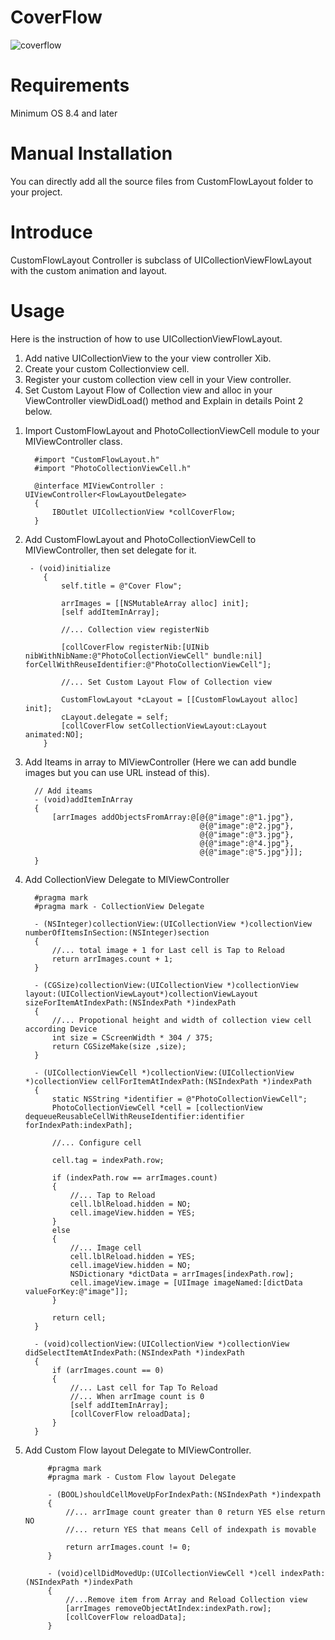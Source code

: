 # CoverFlow
![coverflow](https://user-images.githubusercontent.com/4393462/29405802-9c921660-835c-11e7-9edc-b0df915b4f68.gif)

# Requirements
Minimum OS 8.4 and later

# Manual Installation
You can directly add all the source files from CustomFlowLayout folder to your project.

# Introduce
CustomFlowLayout Controller is subclass of UICollectionViewFlowLayout with the custom animation and layout.


# Usage
Here is the instruction of how to use UICollectionViewFlowLayout.
1) Add native UICollectionView to the your view controller Xib.
2) Create your custom Collectionview cell.
3) Register your custom collection view cell in your View controller.
4) Set Custom Layout Flow of Collection view and alloc in your ViewController viewDidLoad() method and Explain in details Point 2 below.


1. Import CustomFlowLayout and PhotoCollectionViewCell module to your MIViewController class.
   
         #import "CustomFlowLayout.h"
         #import "PhotoCollectionViewCell.h"

         @interface MIViewController : UIViewController<FlowLayoutDelegate>
         {
             IBOutlet UICollectionView *collCoverFlow;
         }
     
 2. Add CustomFlowLayout and PhotoCollectionViewCell to MIViewController, then set delegate for it.
 
         - (void)initialize
            {
                self.title = @"Cover Flow";

                arrImages = [[NSMutableArray alloc] init];
                [self addItemInArray];

                //... Collection view registerNib

                [collCoverFlow registerNib:[UINib nibWithNibName:@"PhotoCollectionViewCell" bundle:nil] forCellWithReuseIdentifier:@"PhotoCollectionViewCell"];

                //... Set Custom Layout Flow of Collection view

                CustomFlowLayout *cLayout = [[CustomFlowLayout alloc] init];
                cLayout.delegate = self;
                [collCoverFlow setCollectionViewLayout:cLayout animated:NO];
            }

3. Add Iteams in array to MIViewController (Here we can add bundle images but you can use URL instead of this).

         // Add iteams
         - (void)addItemInArray
         {
             [arrImages addObjectsFromArray:@[@{@"image":@"1.jpg"},
                                              @{@"image":@"2.jpg"},
                                              @{@"image":@"3.jpg"},
                                              @{@"image":@"4.jpg"},
                                              @{@"image":@"5.jpg"}]];
         }
         
4. Add CollectionView Delegate to MIViewController

         #pragma mark
         #pragma mark - CollectionView Delegate

         - (NSInteger)collectionView:(UICollectionView *)collectionView numberOfItemsInSection:(NSInteger)section
         {
             //... total image + 1 for Last cell is Tap to Reload
             return arrImages.count + 1;
         }

         - (CGSize)collectionView:(UICollectionView *)collectionView layout:(UICollectionViewLayout*)collectionViewLayout sizeForItemAtIndexPath:(NSIndexPath *)indexPath
         {
             //... Propotional height and width of collection view cell according Device
             int size = CScreenWidth * 304 / 375;
             return CGSizeMake(size ,size);
         }

         - (UICollectionViewCell *)collectionView:(UICollectionView *)collectionView cellForItemAtIndexPath:(NSIndexPath *)indexPath
         {
             static NSString *identifier = @"PhotoCollectionViewCell";
             PhotoCollectionViewCell *cell = [collectionView dequeueReusableCellWithReuseIdentifier:identifier forIndexPath:indexPath];

             //... Configure cell

             cell.tag = indexPath.row;

             if (indexPath.row == arrImages.count)
             {
                 //... Tap to Reload
                 cell.lblReload.hidden = NO;
                 cell.imageView.hidden = YES;
             }
             else
             {
                 //... Image cell
                 cell.lblReload.hidden = YES;
                 cell.imageView.hidden = NO;
                 NSDictionary *dictData = arrImages[indexPath.row];
                 cell.imageView.image = [UIImage imageNamed:[dictData valueForKey:@"image"]];
             }

             return cell;
         }

         - (void)collectionView:(UICollectionView *)collectionView didSelectItemAtIndexPath:(NSIndexPath *)indexPath
         {
             if (arrImages.count == 0)
             {
                 //... Last cell for Tap To Reload
                 //... When arrImage count is 0
                 [self addItemInArray];
                 [collCoverFlow reloadData];
             }
         }

5. Add Custom Flow layout Delegate to MIViewController.

            #pragma mark
            #pragma mark - Custom Flow layout Delegate

            - (BOOL)shouldCellMoveUpForIndexPath:(NSIndexPath *)indexpath
            {
                //... arrImage count greater than 0 return YES else return NO
                //... return YES that means Cell of indexpath is movable

                return arrImages.count != 0;
            }

            - (void)cellDidMovedUp:(UICollectionViewCell *)cell indexPath:(NSIndexPath *)indexPath
            {
                //...Remove item from Array and Reload Collection view
                [arrImages removeObjectAtIndex:indexPath.row];
                [collCoverFlow reloadData];
            }
